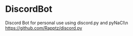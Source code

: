 # DiscordBot
Discord Bot for personal use using discord.py and pyNaCl\n
https://github.com/Rapptz/discord.py
